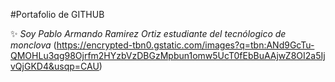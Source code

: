 #Portafolio de GITHUB 


:sparkles: _Soy Pablo Armando Ramirez Ortiz estudiante del tecnólogico de monclova_
(https://encrypted-tbn0.gstatic.com/images?q=tbn:ANd9GcTu-QMOHLu3qg98Ojrfm2HYzbVzDBGzMpbun1omw5UcT0fEbBuAAjwZ8OI2a5IjvQjGKD4&usqp=CAU)



